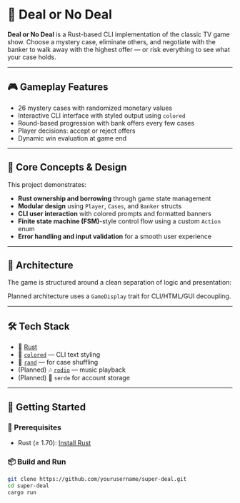 # 💼 Deal or No Deal

**Deal or No Deal** is a Rust-based CLI implementation of the classic TV game show. Choose a mystery case, eliminate others, and negotiate with the banker to walk away with the highest offer — or risk everything to see what your case holds.

---

## 🎮 Gameplay Features

- 26 mystery cases with randomized monetary values
- Interactive CLI interface with styled output using `colored`
- Round-based progression with bank offers every few cases
- Player decisions: accept or reject offers
- Dynamic win evaluation at game end

---

## 🧠 Core Concepts & Design

This project demonstrates:
- **Rust ownership and borrowing** through game state management
- **Modular design** using `Player`, `Cases`, and `Banker` structs
- **CLI user interaction** with colored prompts and formatted banners
- **Finite state machine (FSM)**-style control flow using a custom `Action` enum
- **Error handling and input validation** for a smooth user experience

---

## 🧱 Architecture

The game is structured around a clean separation of logic and presentation:


Planned architecture uses a `GameDisplay` trait for CLI/HTML/GUI decoupling.

---

## 🛠️ Tech Stack

- 🦀 [Rust](https://www.rust-lang.org/)
- 🎨 [`colored`](https://crates.io/crates/colored) — CLI text styling
- 🎲 [`rand`](https://crates.io/crates/rand) — for case shuffling
- (Planned) 🎶 [`rodio`](https://crates.io/crates/rodio) — music playback
- (Planned) 🧠 `serde` for account storage

---

## 🚀 Getting Started

### 🔧 Prerequisites

- Rust (≥ 1.70): [Install Rust](https://www.rust-lang.org/tools/install)

### 📦 Build and Run

```bash
git clone https://github.com/yourusername/super-deal.git
cd super-deal
cargo run
